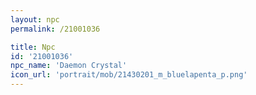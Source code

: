```yaml
---
layout: npc
permalink: /21001036

title: Npc
id: '21001036'
npc_name: 'Daemon Crystal'
icon_url: 'portrait/mob/21430201_m_bluelapenta_p.png'
---
```

